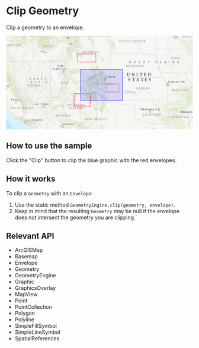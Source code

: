 # Clip Geometry

Clip a geometry to an envelope.

![](ClipGeometry.gif)

## How to use the sample

Click the "Clip" button to clip the blue graphic with the red envelopes.

## How it works

To clip a `Geometry` with an `Envelope`:

1.  Use the static method `GeometryEngine.clip(geometry, envelope)`.
2.  Keep in mind that the resulting `Geometry` may be null if the envelope does not intersect the
  geometry you are clipping.`

## Relevant API

*   ArcGISMap
*   Basemap
*   Envelope
*   Geometry
*   GeometryEngine
*   Graphic
*   GraphicsOverlay
*   MapView
*   Point
*   PointCollection
*   Polygon
*   Polyline
*   SimpleFillSymbol
*   SimpleLineSymbol
*   SpatialReferences
